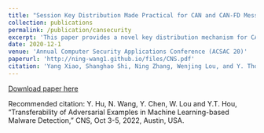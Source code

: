 ```yaml
---
title: "Session Key Distribution Made Practical for CAN and CAN-FD Message Authentication"
collection: publications
permalink: /publication/cansecurity
excerpt: 'This paper provides a novel key distribution mechanism for CAN message authentication'
date: 2020-12-1
venue: 'Annual Computer Security Applications Conference (ACSAC 20)'
paperurl: 'http://ning-wang1.github.io/files/CNS.pdf'
citation: 'Yang Xiao, Shanghao Shi, Ning Zhang, Wenjing Lou, and Y. Thomas Hou. 2020. Session Key Distribution Made Practical for CAN and CAN-FD Message Authentication. In Annual Computer Security Applications Conference (ACSAC '20). Association for Computing Machinery, New York, NY, USA, 681–693. https://doi.org/10.1145/3427228.3427278'
---
```


 
[Download paper here](http://ning-wang1.github.io/files/CNS.pdf)

Recommended citation: Y. Hu, N. Wang, Y. Chen, W. Lou and Y.T. Hou, “Transferability of Adversarial Examples in Machine Learning-based Malware Detection,” CNS, Oct 3-5, 2022, Austin, USA.

